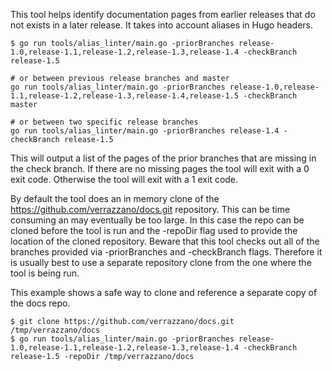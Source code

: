 This tool helps identify documentation pages from earlier releases that do not exists in a later release.
It takes into account aliases in Hugo headers.

```shell
$ go run tools/alias_linter/main.go -priorBranches release-1.0,release-1.1,release-1.2,release-1.3,release-1.4 -checkBranch release-1.5

# or between previous release branches and master
go run tools/alias_linter/main.go -priorBranches release-1.0,release-1.1,release-1.2,release-1.3,release-1.4,release-1.5 -checkBranch master

# or between two specific release branches
go run tools/alias_linter/main.go -priorBranches release-1.4 -checkBranch release-1.5
```

This will output a list of the pages of the prior branches that are missing in the check branch.
If there are no missing pages the tool will exit with a 0 exit code.
Otherwise the tool will exit with a 1 exit code.

By default the tool does an in memory clone of the https://github.com/verrazzano/docs.git repository.
This can be time consuming an may eventually be too large.
In this case the repo can be cloned before the tool is run and the -repoDir flag used to provide the location of the cloned repository.
Beware that this tool checks out all of the branches provided via -priorBranches and -checkBranch flags.
Therefore it is usually best to use a separate repository clone from the one where the tool is being run.

This example shows a safe way to clone and reference a separate copy of the docs repo. 
```shell
$ git clone https://github.com/verrazzano/docs.git /tmp/verrazzano/docs
$ go run tools/alias_linter/main.go -priorBranches release-1.0,release-1.1,release-1.2,release-1.3,release-1.4 -checkBranch release-1.5 -repoDir /tmp/verrazzano/docs
```
